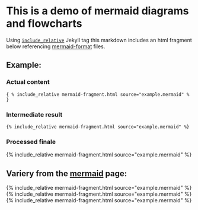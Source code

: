 # This is a demo of mermaid diagrams and flowcharts 
Using [`include_relative`](https://jekyllrb.com/docs/includes/) Jekyll tag this markdown includes an html fragment below referencing [mermaid-format](https://github.com/knsv/mermaid) files.

## Example:
### Actual content
```
{ % include_relative mermaid-fragment.html source="example.mermaid" % }
```
### Intermediate result
```
{% include_relative mermaid-fragment.html source="example.mermaid" %}
```
### Processed finale
{% include_relative mermaid-fragment.html source="example.mermaid" %}

## Variery from the [mermaid](https://github.com/knsv/mermaid) page:
{% include_relative mermaid-fragment.html source="example.mermaid" %}
{% include_relative mermaid-fragment.html source="example.mermaid" %}
{% include_relative mermaid-fragment.html source="example.mermaid" %}

